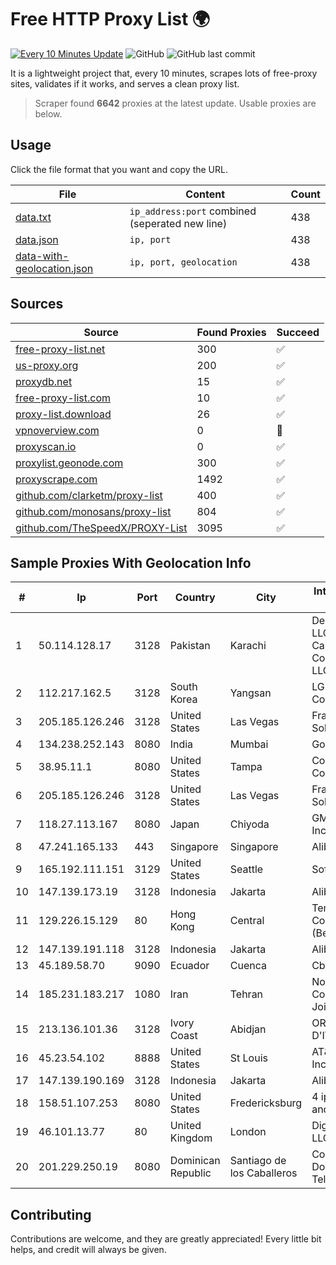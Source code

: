 
# Free HTTP Proxy List 🌍

[![Every 10 Minutes Update](https://github.com/mertguvencli/http-proxy-list/actions/workflows/main.yml/badge.svg?branch=main)](https://github.com/mertguvencli/http-proxy-list/actions/workflows/main.yml)
![GitHub](https://img.shields.io/github/license/mertguvencli/http-proxy-list)
![GitHub last commit](https://img.shields.io/github/last-commit/mertguvencli/http-proxy-list)

It is a lightweight project that, every 10 minutes, scrapes lots of free-proxy sites, validates if it works, and serves a clean proxy list.


> Scraper found **6642** proxies at the latest update. Usable proxies are below.

## Usage

Click the file format that you want and copy the URL.


|File|Content|Count|
|----|-------|-----|
|[data.txt](https://raw.githubusercontent.com/mertguvencli/http-proxy-list/main/proxy-list/data.txt)|`ip_address:port` combined (seperated new line)|438|
|[data.json](https://raw.githubusercontent.com/mertguvencli/http-proxy-list/main/proxy-list/data.json)|`ip, port`|438|
|[data-with-geolocation.json](https://raw.githubusercontent.com/mertguvencli/http-proxy-list/main/proxy-list/data-with-geolocation.json)|`ip, port, geolocation`|438|

## Sources

|Source|Found Proxies|Succeed|
|------|-------------|-------|
|[free-proxy-list.net](https://free-proxy-list.net)|300|✅|
|[us-proxy.org](https://www.us-proxy.org)|200|✅|
|[proxydb.net](http://proxydb.net)|15|✅|
|[free-proxy-list.com](https://free-proxy-list.com/?page=&port=&type%5B%5D=http&type%5B%5D=https&up_time=0&search=Search)|10|✅|
|[proxy-list.download](https://www.proxy-list.download/HTTP)|26|✅|
|[vpnoverview.com](https://vpnoverview.com/privacy/anonymous-browsing/free-proxy-servers)|0|🚫|
|[proxyscan.io](https://www.proxyscan.io)|0|✅|
|[proxylist.geonode.com](https://proxylist.geonode.com/api/proxy-list?limit=300&page=1&sort_by=lastChecked&sort_type=desc&protocols=http,https)|300|✅|
|[proxyscrape.com](https://api.proxyscrape.com/v2/?request=displayproxies&protocol=http&timeout=10000&country=all&ssl=all&anonymity=all)|1492|✅|
|[github.com/clarketm/proxy-list](https://raw.githubusercontent.com/clarketm/proxy-list/master/proxy-list-raw.txt)|400|✅|
|[github.com/monosans/proxy-list](https://raw.githubusercontent.com/monosans/proxy-list/main/proxies/http.txt)|804|✅|
|[github.com/TheSpeedX/PROXY-List](https://raw.githubusercontent.com/TheSpeedX/PROXY-List/master/http.txt)|3095|✅|


## Sample Proxies With Geolocation Info

|#|Ip|Port|Country|City|Internet Service Provider|
|-|--|----|-------|----|-------------------------|
|1|50.114.128.17|3128|Pakistan|Karachi|Delta Centric LLC, Comcast Cable Communications, LLC|
|2|112.217.162.5|3128|South Korea|Yangsan|LG DACOM Corporation|
|3|205.185.126.246|3128|United States|Las Vegas|FranTech Solutions|
|4|134.238.252.143|8080|India|Mumbai|Google LLC|
|5|38.95.11.1|8080|United States|Tampa|Cogent Communications|
|6|205.185.126.246|3128|United States|Las Vegas|FranTech Solutions|
|7|118.27.113.167|8080|Japan|Chiyoda|GMO Internet, Inc.|
|8|47.241.165.133|443|Singapore|Singapore|Alibaba.com LLC|
|9|165.192.111.151|3129|United States|Seattle|SoftLayer|
|10|147.139.173.19|3128|Indonesia|Jakarta|Alibaba.com LLC|
|11|129.226.15.129|80|Hong Kong|Central|Tencent Cloud Computing (Beijing) Co|
|12|147.139.191.118|3128|Indonesia|Jakarta|Alibaba.com LLC|
|13|45.189.58.70|9090|Ecuador|Cuenca|Cbvision S.A.|
|14|185.231.183.217|1080|Iran|Tehran|Noyan Abr Arvan Co. ( Private Joint Stock)|
|15|213.136.101.36|3128|Ivory Coast|Abidjan|ORANGE COTE D'IVOIRE|
|16|45.23.54.102|8888|United States|St Louis|AT&T Services, Inc.|
|17|147.139.190.169|3128|Indonesia|Jakarta|Alibaba.com LLC|
|18|158.51.107.253|8080|United States|Fredericksburg|4 ip Technology and Media, LLC|
|19|46.101.13.77|80|United Kingdom|London|DigitalOcean, LLC|
|20|201.229.250.19|8080|Dominican Republic|Santiago de los Caballeros|Compañía Dominicana de Teléfonos S. A.|



## Contributing

Contributions are welcome, and they are greatly appreciated! Every
little bit helps, and credit will always be given.

